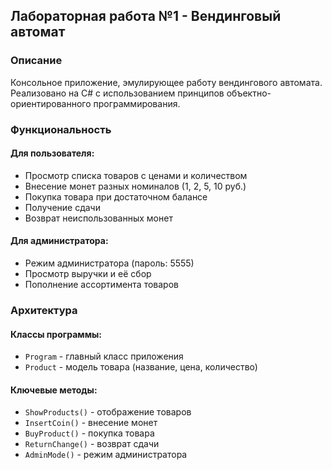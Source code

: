 ## Лабораторная работа №1 - Вендинговый автомат

### Описание
Консольное приложение, эмулирующее работу вендингового автомата. Реализовано на C# с использованием принципов объектно-ориентированного программирования.

### Функциональность

#### Для пользователя:
- Просмотр списка товаров с ценами и количеством
- Внесение монет разных номиналов (1, 2, 5, 10 руб.)
- Покупка товара при достаточном балансе
- Получение сдачи
- Возврат неиспользованных монет

#### Для администратора:
- Режим администратора (пароль: 5555)
- Просмотр выручки и её сбор
- Пополнение ассортимента товаров

### Архитектура

#### Классы программы:
- `Program` - главный класс приложения
- `Product` - модель товара (название, цена, количество)

#### Ключевые методы:
- `ShowProducts()` - отображение товаров
- `InsertCoin()` - внесение монет
- `BuyProduct()` - покупка товара
- `ReturnChange()` - возврат сдачи
- `AdminMode()` - режим администратора

